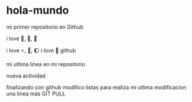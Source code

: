# hola-mundo

mi primer repositorio en Github

i love :icecream:, :pizza:, :dog:

 i love :star:, :book:, :moon: 
 i love :horse:
  github

mi ultima linea en mi repositorio

nueva actividad

finalizando con github
modifico listas 
para realiza mi ultima modificacion
una linea más
GIT PULL 
